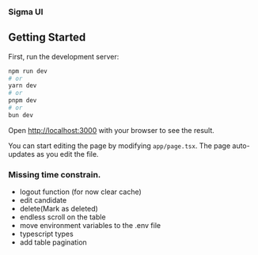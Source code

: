 ### Sigma UI

## Getting Started

First, run the development server:

```bash
npm run dev
# or
yarn dev
# or
pnpm dev
# or
bun dev
```

Open [http://localhost:3000](http://localhost:3000) with your browser to see the result.

You can start editing the page by modifying `app/page.tsx`. The page auto-updates as you edit the file.

<!-- What was missed -->
### Missing time constrain.
- logout function (for now clear cache)
- edit candidate
- delete(Mark as deleted)
- endless scroll on the table
- move environment variables to the .env file
- typescript types
- add table pagination